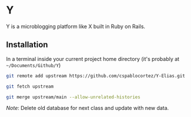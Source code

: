 # Y

Y is a microblogging platform like X built in Ruby on Rails.

## Installation

In a terminal inside your current project home directory (it's probably at `~/Documents/Github/Y`)

```bash
git remote add upstream https://github.com/cspablocortez/Y-Elias.git
```

```bash
git fetch upstream
```

```bash
git merge upstream/main --allow-unrelated-histories
```
*Note*: Delete old database for next class and update with new data.